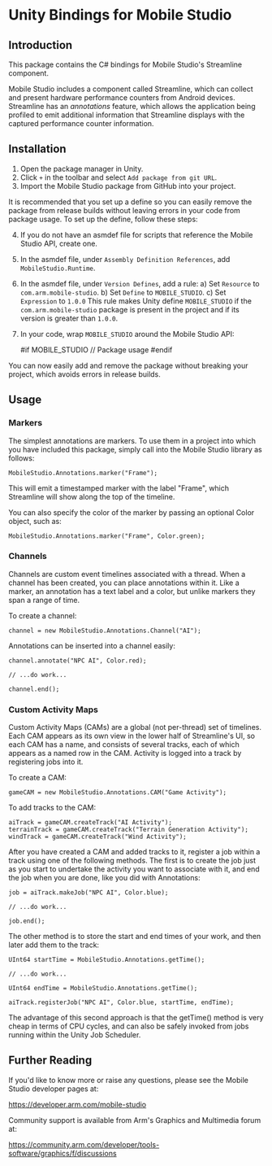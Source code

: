 Unity Bindings for Mobile Studio
================================

Introduction
------------

This package contains the C# bindings for Mobile Studio's Streamline component.

Mobile Studio includes a component called Streamline, which can collect and
present hardware performance counters from Android devices. Streamline has an
*annotations* feature, which allows the application being profiled to emit
additional information that Streamline displays with the captured performance
counter information.

Installation
------------

1) Open the package manager in Unity.
2) Click `+` in the toolbar and select `Add package from git URL`.
3) Import the Mobile Studio package from GitHub into your project.

It is recommended that you set up a define so you can easily remove the
package from release builds without leaving errors in your code from package
usage. To set up the define, follow these steps:

4) If you do not have an asmdef file for scripts that reference the Mobile
   Studio API, create one.
5) In the asmdef file, under `Assembly Definition References`,
   add `MobileStudio.Runtime`.
6) In the asmdef file, under `Version Defines`, add a rule:
      a) Set `Resource` to `com.arm.mobile-studio`.
      b) Set `Define` to `MOBILE_STUDIO`.
      c) Set `Expression` to `1.0.0`
   This rule makes Unity define `MOBILE_STUDIO` if the `com.arm.mobile-studio`
   package is present in the project and if its version is greater than `1.0.0`.
7) In your code, wrap `MOBILE_STUDIO` around the Mobile Studio API:

   #if MOBILE_STUDIO
      // Package usage
   #endif

You can now easily add and remove the package without breaking your project,
which avoids errors in release builds.

Usage
-----

### Markers

The simplest annotations are markers. To use them in a project into which you
have included this package, simply call into the Mobile Studio library as
follows:

    MobileStudio.Annotations.marker("Frame");

This will emit a timestamped marker with the label "Frame", which Streamline
will show along the top of the timeline.

You can also specify the color of the marker by passing an optional Color
object, such as:

    MobileStudio.Annotations.marker("Frame", Color.green);

### Channels

Channels are custom event timelines associated with a thread. When a channel
has been created, you can place annotations within it. Like a marker, an
annotation has a text label and a color, but unlike markers they span a range
of time.

To create a channel:

    channel = new MobileStudio.Annotations.Channel("AI");

Annotations can be inserted into a channel easily:

    channel.annotate("NPC AI", Color.red);

    // ...do work...

    channel.end();

### Custom Activity Maps

Custom Activity Maps (CAMs) are a global (not per-thread) set of timelines.
Each CAM appears as its own view in the lower half of Streamline's UI, so each
CAM has a name, and consists of several tracks, each of which appears as a
named row in the CAM. Activity is logged into a track by registering jobs into
it.

To create a CAM:

    gameCAM = new MobileStudio.Annotations.CAM("Game Activity");

To add tracks to the CAM:

    aiTrack = gameCAM.createTrack("AI Activity");
    terrainTrack = gameCAM.createTrack("Terrain Generation Activity");
    windTrack = gameCAM.createTrack("Wind Activity");

After you have created a CAM and added tracks to it, register a job within a
track using one of the following methods. The first is to create the job just
as you start to undertake the activity you want to associate with it, and end
the job when you are done, like you did with Annotations:

    job = aiTrack.makeJob("NPC AI", Color.blue);

    // ...do work...

    job.end();

The other method is to store the start and end times of your work, and then
later add them to the track:

    UInt64 startTime = MobileStudio.Annotations.getTime();

    // ...do work...

    UInt64 endTime = MobileStudio.Annotations.getTime();

    aiTrack.registerJob("NPC AI", Color.blue, startTime, endTime);

The advantage of this second approach is that the getTime() method is very
cheap in terms of CPU cycles, and can also be safely invoked from jobs running
within the Unity Job Scheduler.

Further Reading
---------------

If you'd like to know more or raise any questions, please see the Mobile Studio
developer pages at:

https://developer.arm.com/mobile-studio

Community support is available from Arm's Graphics and Multimedia forum at:

https://community.arm.com/developer/tools-software/graphics/f/discussions

